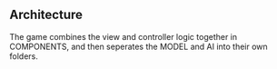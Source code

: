 ## Architecture
The game combines the view and controller logic together in COMPONENTS, and then seperates the MODEL and AI into their own folders. 